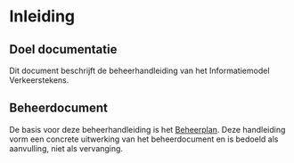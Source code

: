 # Inleiding

## Doel documentatie
Dit document beschrijft de beheerhandleiding van het Informatiemodel Verkeerstekens.


## Beheerdocument 

De basis voor deze beheerhandleiding is het [Beheerplan](https://docs.crow.nl/verkeersborden/beheerplan/). Deze handleiding vorm een concrete uitwerking van het beheerdocument en is bedoeld als aanvulling, niet als vervanging. 

